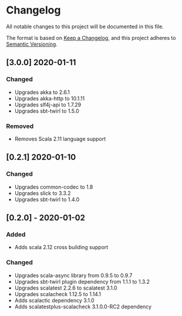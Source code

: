 # Changelog
All notable changes to this project will be documented in this file.

The format is based on [Keep a Changelog](https://keepachangelog.com/en/1.0.0/),
and this project adheres to [Semantic Versioning](https://semver.org/spec/v2.0.0.html).

## [3.0.0] 2020-01-11
### Changed 
- Upgrades akka to 2.6.1
- Upgrades akka-http to 10.1.11
- Upgrades slf4j-api to 1.7.29 
- Upgrades sbt-twirl to 1.5.0

### Removed
- Removes Scala 2.11 language support 

## [0.2.1] 2020-01-10
### Changed 
- Upgrades common-codec to 1.8
- Upgrades slick to 3.3.2
- Upgrades sbt-twirl to 1.4.0

## [0.2.0] - 2020-01-02
### Added
- Adds scala 2.12 cross building support 

### Changed
- Upgrades scala-async library from 0.9.5 to 0.9.7
- Upgrades sbt-twirl plugin dependency from 1.1.1 to 1.3.2
- Upgrades scalatest 2.2.6 to scalatest 3.1.0
- Upgrades scalacheck 1.12.5 to 1.14.1 
- Adds scalactic dependency 3.1.0
- Adds scalatestplus-scalacheck 3.1.0.0-RC2 dependency
